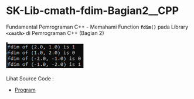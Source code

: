 # SK-Lib-cmath-fdim-Bagian2__CPP
Fundamental Pemrograman C++ - Memahami Function <code><b>fdim()</b></code> pada Library <code><b>&lt;cmath></b></code> di Pemrograman C++ (Bagian 2)<br><br>
<img src="https://github.com/RizkyKhapidsyah/SK-Lib-cmath-fdim-Bagian2__CPP/blob/master/SK-Lib-cmath-fdim-Bagian2__CPP/result/001.PNG"><br><br>
Lihat Source Code : <br>
- <a href="https://github.com/RizkyKhapidsyah/SK-Lib-cmath-fdim-Bagian2__CPP/blob/master/SK-Lib-cmath-fdim-Bagian2__CPP/Source.cpp">Program</a>
